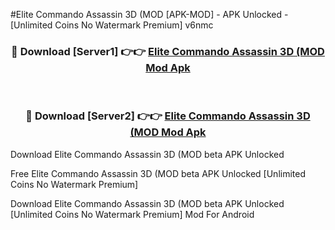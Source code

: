 #Elite Commando Assassin 3D (MOD [APK-MOD] - APK Unlocked - [Unlimited Coins No Watermark Premium] v6nmc



<div align="center">

<h3>🔴 Download [Server1] 👉👉 <a href="https://momento.my/?title=Elite_Commando_Assassin_3D_(MOD">Elite Commando Assassin 3D (MOD Mod Apk</a></h3><br>

<h3>🔴 Download [Server2] 👉👉 <a href="https://momento.my/?title=Elite_Commando_Assassin_3D_(MOD">Elite Commando Assassin 3D (MOD Mod Apk</a></h3>
</div>



Download Elite Commando Assassin 3D (MOD beta APK Unlocked

Free Elite Commando Assassin 3D (MOD beta APK Unlocked [Unlimited Coins No Watermark Premium]

Download Elite Commando Assassin 3D (MOD beta APK Unlocked [Unlimited Coins No Watermark Premium] Mod For Android
